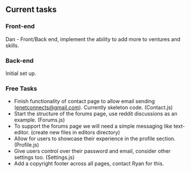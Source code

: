 ## Current tasks
### Front-end

Dan - Front/Back end, implement the ability to add more to ventures and skills.

### Back-end
Initial set up.

### Free Tasks
- Finish functionality of contact page to allow email sending (enetconnects@gmail.com). Currently skeleton code. (Contact.js)
- Start the structure of the forums page, use reddit discussions as an example. (Forums.js)
- To support the forums page we will need a simple messaging like text-editor. (create new files in editors directory)
- Allow for users to showcase their experience in the profile section. (Profile.js)
- Give users control over their password and email, consider other settings too. (Settings.js)
- Add a copyright footer across all pages, contact Ryan for this.
